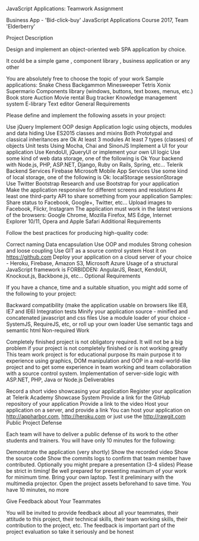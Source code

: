 JavaScript Applications: Teamwork Assignment

Business App - 'Bid-click-buy'
JavaScript Applications Course 2017, Team 'Elderberry'

Project Description

Design and implement an object-oriented web SPA application by choice.

It could be a simple game , component library , business application or any other

You are absolutely free to choose the topic of your work
Sample applications:
Snake
Chess
Backgammon
Minesweeper
Tetris
Xonix
Supermario
Components library (windows, buttons, text boxes, menus, etc.)
Book store
Auction
Movie rental
Bug tracker
Knowledge management system
E-library
Text editor
General Requirements

Please define and implement the following assets in your project:

Use jQuery
Implement OOP design
Application logic using objects, modules and data hiding
Use ES2015 classes and mixins
Both Prototypal and classical inheritances are Ok
At least 3 modules
At least 7 types (classes) of objects
Unit tests
Using Mocha, Chai and SinonJS
Implement a UI for your application
Use KendoUI, jQueryUI or implement your own UI logic
Use some kind of web data storage, one of the following is Ok
Your backend with Node.js, PHP, ASP.NET, Django, Ruby on Rails, Spring, etc...
Telerik Backend Services
Firebase
Microsoft Mobile App Services
Use some kind of local storage, one of the following is Ok:
localStorage
sessionStorage
Use Twitter Bootstrap
Research and use Bootstrap for your application
Make the application responsive for different screens and resolutions
At least one third-party API to share something from your application
Samples:
Share status to Facebook, Google+, Twitter, etc...
Upload images to Facebook, Flickr, Instagram
The application must work in the latest versions of the browsers: Google Chrome, Mozilla Firefox, MS Edge, Internet Explorer 10/11, Opera and Apple Safari
Additional Requirements

Follow the best practices for producing high-quality code:

Correct naming
Data encapsulation
Use OOP and modules
Strong cohesion and loose coupling
Use GIT as a source control system
Host it on https://github.com
Deploy your application on a cloud server of your choice - Heroku, Firebase, Amazon S3, Microsoft Azure
Usage of a structural JavaScript framework is FORBIDDEN:
AngularJS, React, KendoUI, Knockout.js, Backbone.js, etc...
Optional Requirements

If you have a chance, time and a suitable situation, you might add some of the following to your project:

Backward compatibility (make the application usable on browsers like IE8, IE7 and IE6)
Integration tests
Minify your application source - minified and concatenated javascript and css files
Use a module loader of your choice - SystemJS, RequireJS, etc, or roll up your own loader
Use semantic tags and semantic html
Non-required Work

Completely finished project is not obligatory required. It will not be a big problem if your project is not completely finished or is not working greatly
This team work project is for educational purpose
Its main purpose it to experience using graphics, DOM manipulation and OOP in a real-world-like project and to get some experience in team working and team collaboration with a source control system.
Implementation of server-side logic with ASP.NET, PHP, Java or Node.js
Deliverables

Record a short video showcasing your application
Register your application at Telerik Academy Showcase System
Provide a link for the GitHub repository of your application
Provide a link to the video
Host your application on a server, and provide a link
You can host your application on http://appharbor.com, http://heroku.com or just use the http://rawgit.com
Public Project Defense

Each team will have to deliver a public defense of its work to the other students and trainers. You will have only 10 minutes for the following:

Demonstrate the application (very shortly)
Show the recorded video
Show the source code
Show the commits logs to confirm that team member have contributed.
Optionally you might prepare a presentation (3-4 slides)
Please be strict in timing! Be well prepared for presenting maximum of your work for minimum time. Bring your own laptop. Test it preliminary with the multimedia projector. Open the project assets beforehand to save time. You have 10 minutes, no more

Give Feedback about Your Teammates

You will be invited to provide feedback about all your teammates, their attitude to this project, their technical skills, their team working skills, their contribution to the project, etc. The feedback is important part of the project evaluation so take it seriously and be honest
